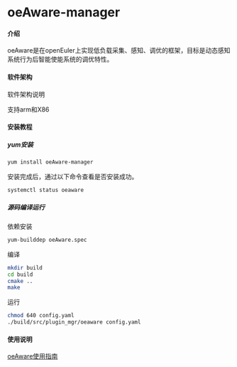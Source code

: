 # oeAware-manager

#### 介绍
oeAware是在openEuler上实现低负载采集、感知、调优的框架，目标是动态感知系统行为后智能使能系统的调优特性。

#### 软件架构
软件架构说明

支持arm和X86
#### 安装教程
##### yum安装
```sh
yum install oeAware-manager
```
安装完成后，通过以下命令查看是否安装成功。
```sh
systemctl status oeaware
```
##### 源码编译运行
依赖安装
```sh
yum-builddep oeAware.spec
```
编译
```sh
mkdir build
cd build
cmake ..
make 
```
运行
```sh
chmod 640 config.yaml
./build/src/plugin_mgr/oeaware config.yaml
```
#### 使用说明

[oeAware使用指南](docs/oeAware用户指南.md)
